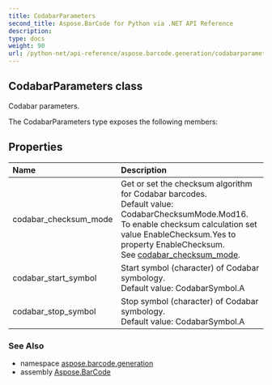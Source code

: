 ```yaml
---
title: CodabarParameters
second_title: Aspose.BarCode for Python via .NET API Reference
description: 
type: docs
weight: 90
url: /python-net/api-reference/aspose.barcode.generation/codabarparameters/
---
```


## CodabarParameters class

Codabar parameters.

The CodabarParameters type exposes the following members:
## Properties
| Name | Description |
| :- | :- |
|codabar_checksum_mode|Get or set the checksum algorithm for Codabar barcodes.<br/>            Default value: CodabarChecksumMode.Mod16.<br/>            To enable checksum calculation set value EnableChecksum.Yes to property EnableChecksum.<br/>            See [codabar_checksum_mode](/barcode/python-net/api-reference/aspose.barcode.generation/codabarparameters/).|
|codabar_start_symbol|Start symbol (character) of Codabar symbology.<br/>            Default value: CodabarSymbol.A|
|codabar_stop_symbol|Stop symbol (character) of Codabar symbology.<br/>            Default value: CodabarSymbol.A|

### See Also

* namespace [aspose.barcode.generation](/barcode/python-net/api-reference/aspose.barcode.generation/)
* assembly [Aspose.BarCode](/barcode/python-net/api-reference/)

